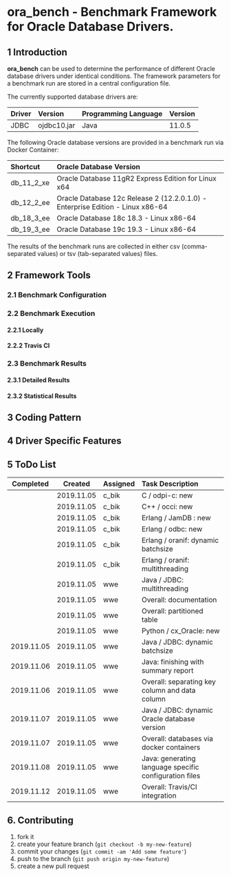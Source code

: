 # ora_bench - Benchmark Framework for Oracle Database Drivers.

## 1 Introduction

**ora_bench** can be used to determine the performance of different Oracle database drivers under identical conditions.
The framework parameters for a benchmark run are stored in a central configuration file.

The currently supported database drivers are:

| Driver | Version | Programming Language | Version |
| :--- | :--- | :--- | :--- |
| JDBC | ojdbc10.jar| Java | 11.0.5 |

The following Oracle database versions are provided in a benchmark run via Docker Container:

| Shortcut | Oracle Database Version |
| :--- | :--- |
| db_11_2_xe | Oracle Database 11gR2 Express Edition for Linux x64 |
| db_12_2_ee | Oracle Database 12c Release 2 (12.2.0.1.0) - Enterprise Edition - Linux x86-64 |
| db_18_3_ee | Oracle Database 18c 18.3 - Linux x86-64 |
| db_19_3_ee | Oracle Database 19c 19.3 - Linux x86-64 |

The results of the benchmark runs are collected in either csv (comma-separated values) or tsv (tab-separated values) files.

## 2 Framework Tools

### 2.1 Benchmark Configuration

### 2.2 Benchmark Execution

#### 2.2.1 Locally

#### 2.2.2 Travis CI

### 2.3 Benchmark Results

#### 2.3.1 Detailed Results

#### 2.3.2 Statistical Results

## 3 Coding Pattern

## 4 Driver Specific Features

## 5 ToDo List

| Completed | Created | Assigned | Task Description |
| :---: | :---: | :--- | :--- |
|  | 2019.11.05 | c_bik | C / odpi-c: new |
|  | 2019.11.05 | c_bik | C++ / occi: new |
|  | 2019.11.05 | c_bik | Erlang / JamDB : new |
|  | 2019.11.05 | c_bik | Erlang / odbc: new |
|  | 2019.11.05 | c_bik | Erlang / oranif: dynamic batchsize |
|  | 2019.11.05 | c_bik | Erlang / oranif: multithreading |
|  | 2019.11.05 | wwe | Java / JDBC: multithreading |
|  | 2019.11.05 | wwe | Overall: documentation |
|  | 2019.11.05 | wwe | Overall: partitioned table |
|  | 2019.11.05 | wwe | Python / cx_Oracle: new |
| 2019.11.05 | 2019.11.05 | wwe | Java / JDBC: dynamic batchsize | 
| 2019.11.06 | 2019.11.05 | wwe | Java: finishing with summary report |
| 2019.11.06 | 2019.11.05 | wwe | Overall: separating key column and data column |
| 2019.11.07 | 2019.11.05 | wwe | Java / JDBC: dynamic Oracle database version |
| 2019.11.07 | 2019.11.05 | wwe | Overall: databases via docker containers |
| 2019.11.08 | 2019.11.05 | wwe | Java: generating language specific configuration files |
| 2019.11.12 | 2019.11.05 | wwe | Overall: Travis/CI integration |

## 6. Contributing

1. fork it
2. create your feature branch (`git checkout -b my-new-feature`)
3. commit your changes (`git commit -am 'Add some feature'`)
4. push to the branch (`git push origin my-new-feature`)
5. create a new pull request
